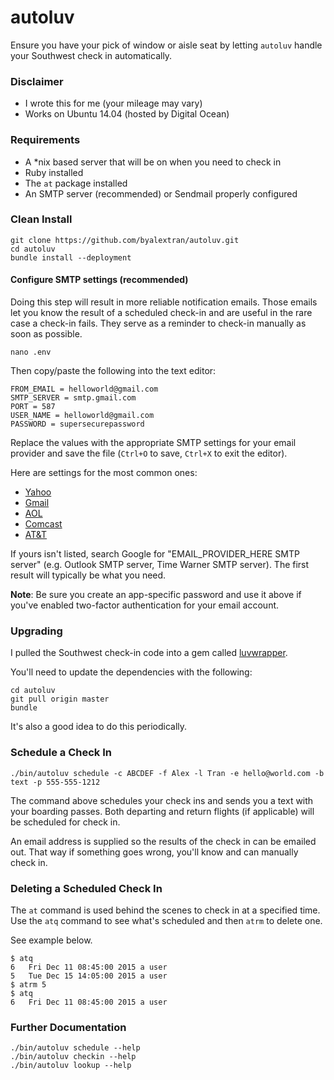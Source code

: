 # autoluv

Ensure you have your pick of window or aisle seat by letting `autoluv` handle your Southwest check in automatically.

### Disclaimer

* I wrote this for me (your mileage may vary)
* Works on Ubuntu 14.04 (hosted by Digital Ocean)

### Requirements

* A *nix based server that will be on when you need to check in
* Ruby installed
* The `at` package installed
* An SMTP server (recommended) or Sendmail properly configured

### Clean Install

```
git clone https://github.com/byalextran/autoluv.git
cd autoluv
bundle install --deployment
```

#### Configure SMTP settings (recommended)

Doing this step will result in more reliable notification emails. Those emails let you know the result of a scheduled check-in and are useful in the rare case a check-in fails. They serve as a reminder to check-in manually as soon as possible.

```
nano .env
```

Then copy/paste the following into the text editor:

```
FROM_EMAIL = helloworld@gmail.com
SMTP_SERVER = smtp.gmail.com
PORT = 587
USER_NAME = helloworld@gmail.com
PASSWORD = supersecurepassword
```

Replace the values with the appropriate SMTP settings for your email provider and save the file (`Ctrl+O` to save, `Ctrl+X` to exit the editor).

Here are settings for the most common ones:

* [Yahoo](https://www.lifewire.com/what-are-yahoo-smtp-settings-for-email-1170875)
* [Gmail](https://www.lifewire.com/what-are-the-gmail-smtp-settings-1170854)
* [AOL](https://www.lifewire.com/what-are-aol-mail-smtp-settings-1170849)
* [Comcast](https://customer.xfinity.com/help-and-support/internet/email-client-programs-with-xfinity-email/)
* [AT&T](https://www.att.com/esupport/article.html#!/dsl-high-speed/KM1010523)

If yours isn't listed, search Google for "EMAIL_PROVIDER_HERE SMTP server" (e.g. Outlook SMTP server, Time Warner SMTP server). The first result will typically be what you need.

**Note**: Be sure you create an app-specific password and use it above if you've enabled two-factor authentication for your email account.

### Upgrading

I pulled the Southwest check-in code into a gem called [luvwrapper](https://github.com/byalextran/luvwrapper).

You'll need to update the dependencies with the following:

```
cd autoluv
git pull origin master
bundle
```

It's also a good idea to do this periodically.

### Schedule a Check In

```
./bin/autoluv schedule -c ABCDEF -f Alex -l Tran -e hello@world.com -b text -p 555-555-1212
````

The command above schedules your check ins and sends you a text with your boarding passes. Both departing and return flights (if applicable) will be scheduled for check in.

An email address is supplied so the results of the check in can be emailed out. That way if something goes wrong, you'll know and can manually check in.

### Deleting a Scheduled Check In

The `at` command is used behind the scenes to check in at a specified time. Use the `atq` command to see what's scheduled and then `atrm` to delete one.

See example below.

```
$ atq
6	Fri Dec 11 08:45:00 2015 a user
5	Tue Dec 15 14:05:00 2015 a user
$ atrm 5
$ atq
6	Fri Dec 11 08:45:00 2015 a user
```

### Further Documentation

```
./bin/autoluv schedule --help
./bin/autoluv checkin --help
./bin/autoluv lookup --help
```
